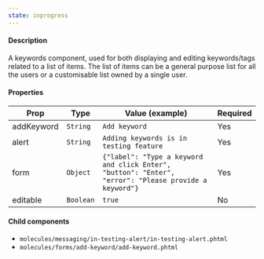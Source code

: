 ```yaml
---
state: inprogress
---
```


#### Description

A keywords component, used for both displaying and editing keywords/tags related to a list of items. The list of items can be a general purpose list for all the users or a customisable list owned by a single user.

#### Properties

| Prop       | Type      | Value (example)                                                                                       | Required |
| ---------- | --------- | ----------------------------------------------------------------------------------------------------- | -------- |
| addKeyword | `String`  | `Add keyword`                                                                                         | Yes      |
| alert      | `String`  | `Adding keywords is in testing feature`                                                               | Yes      |
| form       | `Object`  | `{"label": "Type a keyword and click Enter", "button": "Enter", "error": "Please provide a keyword"}` | Yes      |
| editable   | `Boolean` | `true`                                                                                                | No       |

#### Child components

- `molecules/messaging/in-testing-alert/in-testing-alert.phtml`
- `molecules/forms/add-keyword/add-keyword.phtml`

